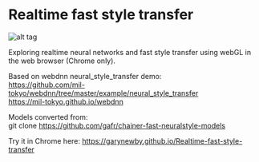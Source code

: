 # Realtime fast style transfer

![alt tag](https://raw.githubusercontent.com/garynewby/Realtime-Neural-Style-Transfer/master/screen.png)

Exploring realtime neural networks and fast style transfer using webGL in the web browser (Chrome only).

Based on webdnn neural_style_transfer demo:  
https://github.com/mil-tokyo/webdnn/tree/master/example/neural_style_transfer  
https://mil-tokyo.github.io/webdnn

Models converted from:  
git clone https://github.com/gafr/chainer-fast-neuralstyle-models

Try it in Chrome here:
https://garynewby.github.io/Realtime-fast-style-transfer
